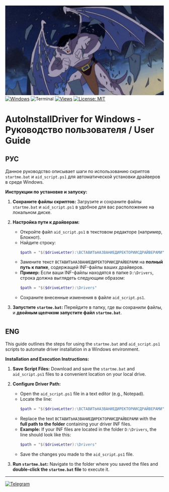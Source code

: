 ![](https://raw.githubusercontent.com/mioamio/autoinstalldriver_windows/main/image.jpg)
[![Windows](https://badgen.net/badge/icon/windows?icon=windows&label)](https://microsoft.com/windows/)
![Terminal](https://badgen.net/badge/icon/terminal?icon=terminal&label)
[![Views](https://views.igorkowalczyk.dev/api/badge/mioamio?repo=autoinstalldriver_windows&label=Views&style=classic)](https://github.com/mioamio/autoinstalldriver_windows/graphs/traffic)
[![License: MIT](https://img.shields.io/github/license/mioamio/autoinstalldriver_windows?style=flat-square)](https://github.com/mioamio/autoinstalldriver_windows/blob/main/LICENSE)

# AutoInstallDriver for Windows - Руководство пользователя / User Guide

## РУС

Данное руководство описывает шаги по использованию скриптов `startme.bat` и `aid_script.ps1` для автоматической установки драйверов в среде Windows.

**Инструкции по установке и запуску:**

1.  **Сохраните файлы скриптов:** Загрузите и сохраните файлы `startme.bat` и `aid_script.ps1` в удобное для вас расположение на локальном диске.

2.  **Настройка пути к драйверам:**
    * Откройте файл `aid_script.ps1` в текстовом редакторе (например, Блокнот).
    * Найдите строку:
        ```powershell
        $path = "$($driveLetter):\ВСТАВИТЬНАЗВАНИЕДИРЕКТОРИИСДРАЙВЕРАМИ"
        ```
    * Замените текст `ВСТАВИТЬНАЗВАНИЕДИРЕКТОРИИСДРАЙВЕРАМИ` на **полный путь к папке**, содержащей INF-файлы ваших драйверов.
    * **Пример:** Если ваши INF-файлы находятся в папке `D:\Drivers`, строка должна выглядеть следующим образом:
        ```powershell
        $path = "$($driveLetter):\Drivers"
        ```
    * Сохраните внесенные изменения в файле `aid_script.ps1`.

3.  **Запустите `startme.bat`:** Перейдите в папку, где вы сохранили файлы, и **двойным щелчком запустите файл `startme.bat`**.

#
## ENG

This guide outlines the steps for using the `startme.bat` and `aid_script.ps1` scripts to automate driver installation in a Windows environment.

**Installation and Execution Instructions:**

1.  **Save Script Files:** Download and save the `startme.bat` and `aid_script.ps1` files to a convenient location on your local drive.

2.  **Configure Driver Path:**
    * Open the `aid_script.ps1` file in a text editor (e.g., Notepad).
    * Locate the line:
        ```powershell
        $path = "$($driveLetter):\ВСТАВИТЬНАЗВАНИЕДИРЕКТОРИИСДРАЙВЕРАМИ"
        ```
    * Replace the text `ВСТАВИТЬНАЗВАНИЕДИРЕКТОРИИСДРАЙВЕРАМИ` with the **full path to the folder** containing your driver INF files.
    * **Example:** If your INF files are located in the folder `D:\Drivers`, the line should look like this:
        ```powershell
        $path = "$($driveLetter):\Drivers"
        ```
    * Save the changes you made to the `aid_script.ps1` file.

3.  **Run `startme.bat`:** Navigate to the folder where you saved the files and **double-click the `startme.bat` file** to execute it.

---

[![Telegram](https://img.shields.io/badge/Telegram-white?style=for-the-badge&logo=telegram&logoColor=2CA5E0)](https://t.me/topvselennaya)
